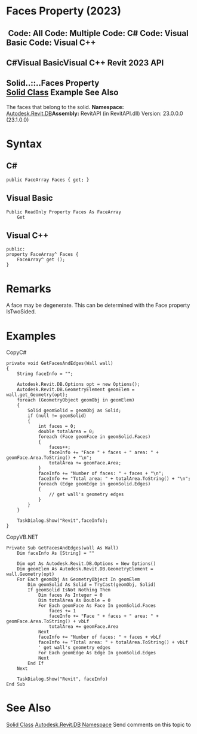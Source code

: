 # Faces Property (2023)

﻿
 Code: All Code: Multiple Code: C# Code: Visual Basic Code: Visual C++   
---  
C#Visual BasicVisual C++
Revit 2023 API  
---  
Solid..::..Faces Property   
[Solid Class](7a3b5ac1-c66d-9f81-a11d-9bcd4e026295.md "Solid Class") Example See Also  
---  
The faces that belong to the solid.
**Namespace:** [Autodesk.Revit.DB](87546ba7-461b-c646-cbb1-2cb8f5bff8b2.md "Autodesk.Revit.DB Namespace")**Assembly:** RevitAPI (in RevitAPI.dll) Version: 23.0.0.0 (23.1.0.0)
# Syntax
C#  
---  
```text
public FaceArray Faces { get; }
```
  
Visual Basic  
---  
```text
Public ReadOnly Property Faces As FaceArray
	Get
```
  
Visual C++  
---  
```text
public:
property FaceArray^ Faces {
	FaceArray^ get ();
}
```
  
# Remarks
A face may be degenerate. This can be determined with the Face property IsTwoSided.
# Examples
CopyC#
```text
private void GetFacesAndEdges(Wall wall)
{
    String faceInfo = "";

    Autodesk.Revit.DB.Options opt = new Options();
    Autodesk.Revit.DB.GeometryElement geomElem = wall.get_Geometry(opt);
    foreach (GeometryObject geomObj in geomElem)
    {
        Solid geomSolid = geomObj as Solid;
        if (null != geomSolid)
        {
            int faces = 0;
            double totalArea = 0;
            foreach (Face geomFace in geomSolid.Faces)
            {
                faces++;
                faceInfo += "Face " + faces + " area: " + geomFace.Area.ToString() + "\n";
                totalArea += geomFace.Area;
            }
            faceInfo += "Number of faces: " + faces + "\n";
            faceInfo += "Total area: " + totalArea.ToString() + "\n";
            foreach (Edge geomEdge in geomSolid.Edges)
            {
                // get wall's geometry edges
            }
        }
    }

    TaskDialog.Show("Revit",faceInfo);
}
```

CopyVB.NET
```text
Private Sub GetFacesAndEdges(wall As Wall)
    Dim faceInfo As [String] = ""

    Dim opt As Autodesk.Revit.DB.Options = New Options()
    Dim geomElem As Autodesk.Revit.DB.GeometryElement = wall.Geometry(opt)
    For Each geomObj As GeometryObject In geomElem
        Dim geomSolid As Solid = TryCast(geomObj, Solid)
        If geomSolid IsNot Nothing Then
            Dim faces As Integer = 0
            Dim totalArea As Double = 0
            For Each geomFace As Face In geomSolid.Faces
                faces += 1
                faceInfo += "Face " + faces + " area: " + geomFace.Area.ToString() + vbLf
                totalArea += geomFace.Area
            Next
            faceInfo += "Number of faces: " + faces + vbLf
            faceInfo += "Total area: " + totalArea.ToString() + vbLf
            ' get wall's geometry edges
            For Each geomEdge As Edge In geomSolid.Edges
            Next
        End If
    Next

    TaskDialog.Show("Revit", faceInfo)
End Sub
```

# See Also
[Solid Class](7a3b5ac1-c66d-9f81-a11d-9bcd4e026295.md "Solid Class")
[Autodesk.Revit.DB Namespace](87546ba7-461b-c646-cbb1-2cb8f5bff8b2.md "Autodesk.Revit.DB Namespace")
Send comments on this topic to 